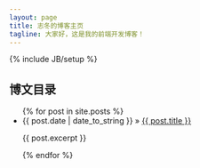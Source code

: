 ```yaml
---
layout: page
title: 志冬的博客主页
tagline: 大家好，这是我的前端开发博客！
---
```

{% include JB/setup %}


    
## 博文目录



<ul class="posts">
  {% for post in site.posts %}
    <li>
      <span>{{ post.date | date_to_string }}</span> &raquo; <a href="{{ BASE_PATH }}{{ post.url }}">{{ post.title }}</a>
      <p>{{ post.excerpt }}</p>
    </li>
  {% endfor %}
</ul>



